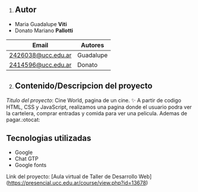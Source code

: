 1. ## Autor
* Maria Guadalupe **Viti**
* Donato Mariano **Pallotti**

| Email | Autores |
|-------|---------|
|2426038@ucc.edu.ar|Guadalupe|
|2414596@ucc.edu.ar|Donato|

2. ## Contenido/Descripcion del proyecto
*Titulo del proyecto*: Cine World, pagina de un cine. :sparkles:
A partir de codigo HTML, CSS y JavaScript, realizamos una pagina donde el usuario podra  ver la cartelera, comprar entradas y comida para ver una pelicula. Ademas de pagar.:otocat:

## Tecnologias utilizadas
* Google
* Chat GTP
* Google fonts

Link del proyecto: [Aula virtual de Taller de Desarrollo Web] (https://presencial.ucc.edu.ar/course/view.php?id=13678)
